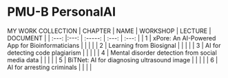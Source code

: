 # PMU-B PersonalAI

MY WORK COLLECTION
| CHAPTER | NAME                                            | WORKSHOP | LECTURE | DOCUMENT |
| :---: |:---:                                              | :-----:   |  :---:  |   :---:  |
| 1     |  xPore: An AI-Powered App for Bioinformaticians   |           |         |          |
| 2     |  Learning from Biosignal                          |           |         |          |
| 3     |  AI for detecting code plagiarism                 |           |         |          |
| 4     |  Mental disorder detection from social media data |           |         |          |
| 5     |  BiTNet: AI for diagnosing ultrasound image       |           |         |          |
| 6     |  AI for arresting criminals                       |           |         |          |
